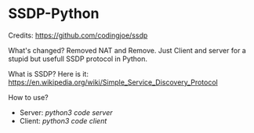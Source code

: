 # **SSDP-Python**

Credits: https://github.com/codingjoe/ssdp

What's changed? Removed NAT and Remove. Just Client and server for a stupid but usefull SSDP protocol in Python.

What is SSDP? Here is it: https://en.wikipedia.org/wiki/Simple_Service_Discovery_Protocol

How to use?

- Server: *python3 code server*
- Client: *python3 code client*
